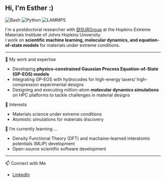 ## Hi, I'm Esther :)
![Bash](https://img.shields.io/badge/Bash-121011?logo=gnu-bash&logoColor=white)
![Python](https://img.shields.io/badge/Python-3776AB?logo=python&logoColor=white)
![LAMMPS](https://img.shields.io/badge/LAMMPS-orange)

I'm a postdoctoral researcher with [@SURGroup](https://github.com/SURGroup) at the Hopkins Extreme Materials Institute of Johns Hopkins University.  
I work on **scientific machine learning, molecular dynamics, and equation-of-state models** for materials under extreme conditions.

---
🔭 My work and expertise
- Developing **physics-constrained Gaussian Process Equation-of-State (GP-EOS) models**
- Integrating GP-EOS with hydrocodes for high-energy lasers/ high-compression experimental designs
- Designing and executing million-atom **molecular dynamics simulations** on HPC platforms to tackle challenges in material designs

🚀 Interests
- Materials science under extreme conditions  
- Atomistic simulations for materials discovery
  
🌱 I’m currently learning ...
- Density Functional Theory (DFT) and machaine-learned interatomic potentials (MLIP) development
- Open-source scientific software development 

---
📫 Connect with Me
- [LinkedIn](https://www.linkedin.com/in/tungyan-liu/)

<!--
![Profile views](https://komarev.com/ghpvc/?username=estherliu&color=blue)

**estherlty/estherlty** is a ✨ _special_ ✨ repository because its `README.md` (this file) appears on your GitHub profile.

Here are some ideas to get you started:

- 🔭 I’m currently working on ...
- 🌱 I’m currently learning ...
- 👯 I’m looking to collaborate on ...
- 🤔 I’m looking for help with ...
- 💬 Ask me about ...
- 📫 How to reach me: ...
- 😄 Pronouns: ...
- ⚡ Fun fact: ...
-->
